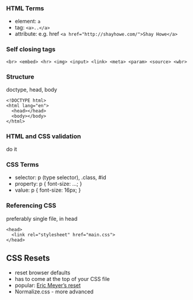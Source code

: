 ### HTML Terms

* element: ```a```
* tag: ```<a>..</a>```
* attribute: e.g. href ```<a href="http://shayhowe.com/">Shay Howe</a>```

### Self closing tags

```<br> <embed> <hr> <img> <input> <link> <meta> <param> <source> <wbr>```

### Structure

doctype, head, body

```
<!DOCTYPE html>
<html lang="en">
  <head></head>
  <body></body>
</html>
```

### HTML and CSS validation

do it

### CSS Terms

* selector: p (type selector), .class, #id
* property: p { font-size: ...; }
* value: p { font-size: 16px; }

### Referencing CSS

preferably single file, in head

```
<head>
  <link rel="stylesheet" href="main.css">
</head>
```

## CSS Resets

* reset browser defaults
* has to come at the top of your CSS file
* popular: [Eric Meyer’s reset](http://meyerweb.com/eric/tools/css/reset/)
* Normalize.css - more advanced